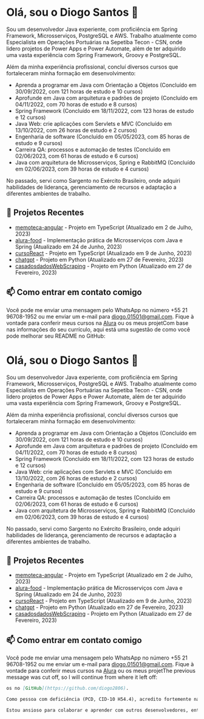 # Olá, sou o Diogo Santos :wave:

Sou um desenvolvedor Java experiente, com proficiência em Spring Framework, Microsserviços, PostgreSQL e AWS. Trabalho atualmente como Especialista em Operações Portuárias na Sepetiba Tecon - CSN, onde lidero projetos de Power Apps e Power Automate, além de ter adquirido uma vasta experiência com Spring Framework, Groovy e PostgreSQL.

Além da minha experiência profissional, concluí diversos cursos que fortaleceram minha formação em desenvolvimento:

- Aprenda a programar em Java com Orientação a Objetos (Concluído em 30/09/2022, com 121 horas de estudo e 10 cursos)
- Aprofunde em Java com arquitetura e padrões de projeto (Concluído em 04/11/2022, com 70 horas de estudo e 8 cursos)
- Spring Framework (Concluído em 18/11/2022, com 123 horas de estudo e 12 cursos)
- Java Web: crie aplicações com Servlets e MVC (Concluído em 13/10/2022, com 26 horas de estudo e 2 cursos)
- Engenharia de software (Concluído em 05/05/2023, com 85 horas de estudo e 9 cursos)
- Carreira QA: processos e automação de testes (Concluído em 02/06/2023, com 61 horas de estudo e 6 cursos)
- Java com arquitetura de Microsserviços, Spring e RabbitMQ (Concluído em 02/06/2023, com 39 horas de estudo e 4 cursos)

No passado, servi como Sargento no Exército Brasileiro, onde adquiri habilidades de liderança, gerenciamento de recursos e adaptação a diferentes ambientes de trabalho.

## 🌱 Projetos Recentes

- [memoteca-angular](https://github.com/diogo2806/memoteca-angular) - Projeto em TypeScript (Atualizado em 2 de Julho, 2023)
- [alura-food](https://github.com/diogo2806/alura-food) - Implementação prática de Microsserviços com Java e Spring (Atualizado em 24 de Junho, 2023)
- [cursoReact](https://github.com/diogo2806/cursoReact) - Projeto em TypeScript (Atualizado em 9 de Junho, 2023)
- [chatgpt](https://github.com/diogo2806/chatgpt) - Projeto em Python (Atualizado em 27 de Fevereiro, 2023)
- [casadosdadosWebScraping](https://github.com/diogo2806/casadosdadosWebScraping) - Projeto em Python (Atualizado em 27 de Fevereiro, 2023)

## 📫 Como entrar em contato comigo

Você pode me enviar uma mensagem pelo WhatsApp no número +55 21 96708-1952 ou me enviar um e-mail para diogo.01501@gmail.com. Fique à vontade para conferir meus cursos na [Alura](https://cursos.alura.com.br/user/diogo-01501) ou os meus projetCom base nas informações do seu currículo, aqui está uma sugestão de como você pode melhorar seu README no GitHub:


# Olá, sou o Diogo Santos :wave:

Sou um desenvolvedor Java experiente, com proficiência em Spring Framework, Microsserviços, PostgreSQL e AWS. Trabalho atualmente como Especialista em Operações Portuárias na Sepetiba Tecon - CSN, onde lidero projetos de Power Apps e Power Automate, além de ter adquirido uma vasta experiência com Spring Framework, Groovy e PostgreSQL.

Além da minha experiência profissional, concluí diversos cursos que fortaleceram minha formação em desenvolvimento:

- Aprenda a programar em Java com Orientação a Objetos (Concluído em 30/09/2022, com 121 horas de estudo e 10 cursos)
- Aprofunde em Java com arquitetura e padrões de projeto (Concluído em 04/11/2022, com 70 horas de estudo e 8 cursos)
- Spring Framework (Concluído em 18/11/2022, com 123 horas de estudo e 12 cursos)
- Java Web: crie aplicações com Servlets e MVC (Concluído em 13/10/2022, com 26 horas de estudo e 2 cursos)
- Engenharia de software (Concluído em 05/05/2023, com 85 horas de estudo e 9 cursos)
- Carreira QA: processos e automação de testes (Concluído em 02/06/2023, com 61 horas de estudo e 6 cursos)
- Java com arquitetura de Microsserviços, Spring e RabbitMQ (Concluído em 02/06/2023, com 39 horas de estudo e 4 cursos)

No passado, servi como Sargento no Exército Brasileiro, onde adquiri habilidades de liderança, gerenciamento de recursos e adaptação a diferentes ambientes de trabalho.

## 🌱 Projetos Recentes

- [memoteca-angular](https://github.com/diogo2806/memoteca-angular) - Projeto em TypeScript (Atualizado em 2 de Julho, 2023)
- [alura-food](https://github.com/diogo2806/alura-food) - Implementação prática de Microsserviços com Java e Spring (Atualizado em 24 de Junho, 2023)
- [cursoReact](https://github.com/diogo2806/cursoReact) - Projeto em TypeScript (Atualizado em 9 de Junho, 2023)
- [chatgpt](https://github.com/diogo2806/chatgpt) - Projeto em Python (Atualizado em 27 de Fevereiro, 2023)
- [casadosdadosWebScraping](https://github.com/diogo2806/casadosdadosWebScraping) - Projeto em Python (Atualizado em 27 de Fevereiro, 2023)

## 📫 Como entrar em contato comigo

Você pode me enviar uma mensagem pelo WhatsApp no número +55 21 96708-1952 ou me enviar um e-mail para diogo.01501@gmail.com. Fique à vontade para conferir meus cursos na [Alura](https://cursos.alura.com.br/user/diogo-01501) ou os meus projetThe previous message was cut off, so I will continue from where it left off:

```markdown
os no [GitHub](https://github.com/diogo2806).

Como pessoa com deficiência (PCD, CID-10 H54.4), acredito fortemente na diversidade e inclusão no ambiente de trabalho. Estou sempre em busca de oportunidades desafiadoras para aplicar minhas habilidades e contribuir para soluções inovadoras.

Estou ansioso para colaborar e aprender com outros desenvolvedores, então sinta-se à vontade para entrar em contato!

